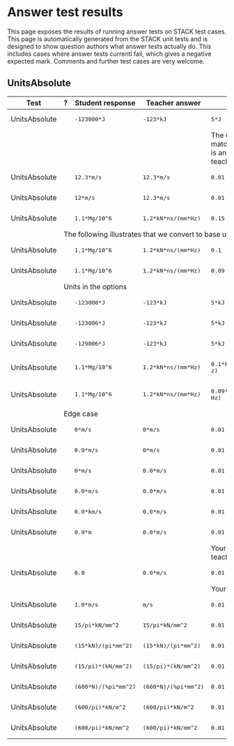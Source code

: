 # Answer test results

This page exposes the results of running answer tests on STACK test cases.  This page is automatically generated from the STACK unit tests and is designed to show question authors what answer tests actually do.  This includes cases where answer tests currentl fail, which gives a negative expected mark.  Comments and further test cases are very welcome.



<h2>UnitsAbsolute</h2><div class="no-overflow"><table class="flexible table table-striped table-hover generaltable generalbox stacktestsuite"><thead><tr><th class="header c0" scope="col">Test<div class="commands"></div></th><th class="header c1" scope="col">?<div class="commands"></div></th><th class="header c2" scope="col">Student response<div class="commands"></div></th><th class="header c3" scope="col">Teacher answer<div class="commands"></div></th><th class="header c4" scope="col">Opt<div class="commands"></div></th><th class="header c5" scope="col">Mark<div class="commands"></div></th><th class="header c6" scope="col">Answer note<div class="commands"></div></th>
</tr></thead><tbody>
<tr class="pass">
  <td class="cell c0">UnitsAbsolute</td>
  <td class="cell c1"><span style="color:green;"><i class="fa fa-check"></i></span></td>
  <td class="cell c2"><pre>-123000*J</pre></td>
  <td class="cell c3"><pre>-123*kJ</pre></td>
  <td class="cell c4"><pre>5*J</pre></td>
  <td class="cell c5">0</td>
  <td class="cell c6">ATUnits_SO_wrong_units.</td>
</tr>
<tr class="pass">
  <td class="cell c0"><td colspan="2"></td></td>
  <td class="cell c1"><td colspan="4">The units specified for the numerical tolerance must match the units used for the teacher's answer. This is an internal error with the test. Please ask your teacher about this.</td></td>
</tr>
<tr class="pass">
  <td class="cell c0">UnitsAbsolute</td>
  <td class="cell c1"><span style="color:green;"><i class="fa fa-check"></i></span></td>
  <td class="cell c2"><pre>12.3*m/s</pre></td>
  <td class="cell c3"><pre>12.3*m/s</pre></td>
  <td class="cell c4"><pre>0.01</pre></td>
  <td class="cell c5">1</td>
  <td class="cell c6">ATUnits_units_match.</td>
</tr>
<tr class="pass">
  <td class="cell c0">UnitsAbsolute</td>
  <td class="cell c1"><span style="color:green;"><i class="fa fa-check"></i></span></td>
  <td class="cell c2"><pre>12*m/s</pre></td>
  <td class="cell c3"><pre>12.3*m/s</pre></td>
  <td class="cell c4"><pre>0.01</pre></td>
  <td class="cell c5">0</td>
  <td class="cell c6">ATUnits_units_match.</td>
</tr>
<tr class="pass">
  <td class="cell c0">UnitsAbsolute</td>
  <td class="cell c1"><span style="color:green;"><i class="fa fa-check"></i></span></td>
  <td class="cell c2"><pre>1.1*Mg/10^6</pre></td>
  <td class="cell c3"><pre>1.2*kN*ns/(mm*Hz)</pre></td>
  <td class="cell c4"><pre>0.15</pre></td>
  <td class="cell c5">1</td>
  <td class="cell c6">ATUnits_compatible_units kg.</td>
</tr>
<tr class="notes">
  <td class="cell c0"><td colspan="6">The following illustrates that we convert to base units to compare.</td></td>
</tr>
<tr class="pass">
  <td class="cell c0">UnitsAbsolute</td>
  <td class="cell c1"><span style="color:green;"><i class="fa fa-check"></i></span></td>
  <td class="cell c2"><pre>1.1*Mg/10^6</pre></td>
  <td class="cell c3"><pre>1.2*kN*ns/(mm*Hz)</pre></td>
  <td class="cell c4"><pre>0.1</pre></td>
  <td class="cell c5">1</td>
  <td class="cell c6">ATUnits_compatible_units kg.</td>
</tr>
<tr class="pass">
  <td class="cell c0">UnitsAbsolute</td>
  <td class="cell c1"><span style="color:green;"><i class="fa fa-check"></i></span></td>
  <td class="cell c2"><pre>1.1*Mg/10^6</pre></td>
  <td class="cell c3"><pre>1.2*kN*ns/(mm*Hz)</pre></td>
  <td class="cell c4"><pre>0.09</pre></td>
  <td class="cell c5">0</td>
  <td class="cell c6">ATUnits_compatible_units kg.</td>
</tr>
<tr class="notes">
  <td class="cell c0"><td colspan="6">Units in the options</td></td>
</tr>
<tr class="pass">
  <td class="cell c0">UnitsAbsolute</td>
  <td class="cell c1"><span style="color:green;"><i class="fa fa-check"></i></span></td>
  <td class="cell c2"><pre>-123000*J</pre></td>
  <td class="cell c3"><pre>-123*kJ</pre></td>
  <td class="cell c4"><pre>5*kJ</pre></td>
  <td class="cell c5">1</td>
  <td class="cell c6">ATUnits_compatible_units (kg*m^2)/s^2.</td>
</tr>
<tr class="pass">
  <td class="cell c0">UnitsAbsolute</td>
  <td class="cell c1"><span style="color:green;"><i class="fa fa-check"></i></span></td>
  <td class="cell c2"><pre>-123006*J</pre></td>
  <td class="cell c3"><pre>-123*kJ</pre></td>
  <td class="cell c4"><pre>5*kJ</pre></td>
  <td class="cell c5">1</td>
  <td class="cell c6">ATUnits_compatible_units (kg*m^2)/s^2.</td>
</tr>
<tr class="pass">
  <td class="cell c0">UnitsAbsolute</td>
  <td class="cell c1"><span style="color:green;"><i class="fa fa-check"></i></span></td>
  <td class="cell c2"><pre>-129006*J</pre></td>
  <td class="cell c3"><pre>-123*kJ</pre></td>
  <td class="cell c4"><pre>5*kJ</pre></td>
  <td class="cell c5">0</td>
  <td class="cell c6">ATUnits_compatible_units (kg*m^2)/s^2.</td>
</tr>
<tr class="pass">
  <td class="cell c0">UnitsAbsolute</td>
  <td class="cell c1"><span style="color:green;"><i class="fa fa-check"></i></span></td>
  <td class="cell c2"><pre>1.1*Mg/10^6</pre></td>
  <td class="cell c3"><pre>1.2*kN*ns/(mm*Hz)</pre></td>
  <td class="cell c4"><pre>0.1*kN*ns/(mm*H
z)</pre></td>
  <td class="cell c5">1</td>
  <td class="cell c6">ATUnits_compatible_units kg.</td>
</tr>
<tr class="pass">
  <td class="cell c0">UnitsAbsolute</td>
  <td class="cell c1"><span style="color:green;"><i class="fa fa-check"></i></span></td>
  <td class="cell c2"><pre>1.1*Mg/10^6</pre></td>
  <td class="cell c3"><pre>1.2*kN*ns/(mm*Hz)</pre></td>
  <td class="cell c4"><pre>0.09*kN*ns/(mm*
Hz)</pre></td>
  <td class="cell c5">0</td>
  <td class="cell c6">ATUnits_compatible_units kg.</td>
</tr>
<tr class="notes">
  <td class="cell c0"><td colspan="6">Edge case</td></td>
</tr>
<tr class="pass">
  <td class="cell c0">UnitsAbsolute</td>
  <td class="cell c1"><span style="color:green;"><i class="fa fa-check"></i></span></td>
  <td class="cell c2"><pre>0*m/s</pre></td>
  <td class="cell c3"><pre>0*m/s</pre></td>
  <td class="cell c4"><pre>0.01</pre></td>
  <td class="cell c5">1</td>
  <td class="cell c6">ATUnits_units_match.</td>
</tr>
<tr class="pass">
  <td class="cell c0">UnitsAbsolute</td>
  <td class="cell c1"><span style="color:green;"><i class="fa fa-check"></i></span></td>
  <td class="cell c2"><pre>0.0*m/s</pre></td>
  <td class="cell c3"><pre>0*m/s</pre></td>
  <td class="cell c4"><pre>0.01</pre></td>
  <td class="cell c5">1</td>
  <td class="cell c6">ATUnits_units_match.</td>
</tr>
<tr class="pass">
  <td class="cell c0">UnitsAbsolute</td>
  <td class="cell c1"><span style="color:green;"><i class="fa fa-check"></i></span></td>
  <td class="cell c2"><pre>0*m/s</pre></td>
  <td class="cell c3"><pre>0.0*m/s</pre></td>
  <td class="cell c4"><pre>0.01</pre></td>
  <td class="cell c5">1</td>
  <td class="cell c6">ATUnits_units_match.</td>
</tr>
<tr class="pass">
  <td class="cell c0">UnitsAbsolute</td>
  <td class="cell c1"><span style="color:green;"><i class="fa fa-check"></i></span></td>
  <td class="cell c2"><pre>0.0*m/s</pre></td>
  <td class="cell c3"><pre>0.0*m/s</pre></td>
  <td class="cell c4"><pre>0.01</pre></td>
  <td class="cell c5">1</td>
  <td class="cell c6">ATUnits_units_match.</td>
</tr>
<tr class="pass">
  <td class="cell c0">UnitsAbsolute</td>
  <td class="cell c1"><span style="color:green;"><i class="fa fa-check"></i></span></td>
  <td class="cell c2"><pre>0.0*km/s</pre></td>
  <td class="cell c3"><pre>0.0*m/s</pre></td>
  <td class="cell c4"><pre>0.01</pre></td>
  <td class="cell c5">1</td>
  <td class="cell c6">ATUnits_compatible_units m/s.</td>
</tr>
<tr class="pass">
  <td class="cell c0">UnitsAbsolute</td>
  <td class="cell c1"><span style="color:green;"><i class="fa fa-check"></i></span></td>
  <td class="cell c2"><pre>0.0*m</pre></td>
  <td class="cell c3"><pre>0.0*m/s</pre></td>
  <td class="cell c4"><pre>0.01</pre></td>
  <td class="cell c5">0</td>
  <td class="cell c6">ATUnits_incompatible_units. ATUnits_correct_numerical.</td>
</tr>
<tr class="pass">
  <td class="cell c0"><td colspan="2"></td></td>
  <td class="cell c1"><td colspan="4">Your units are incompatible with those used by the teacher. Please check your units carefully.</td></td>
</tr>
<tr class="pass">
  <td class="cell c0">UnitsAbsolute</td>
  <td class="cell c1"><span style="color:green;"><i class="fa fa-check"></i></span></td>
  <td class="cell c2"><pre>0.0</pre></td>
  <td class="cell c3"><pre>0.0*m/s</pre></td>
  <td class="cell c4"><pre>0.01</pre></td>
  <td class="cell c5">0</td>
  <td class="cell c6">ATUnits_SA_no_units.</td>
</tr>
<tr class="pass">
  <td class="cell c0"><td colspan="2"></td></td>
  <td class="cell c1"><td colspan="4">Your answer must have units.</td></td>
</tr>
<tr class="pass">
  <td class="cell c0">UnitsAbsolute</td>
  <td class="cell c1"><span style="color:green;"><i class="fa fa-check"></i></span></td>
  <td class="cell c2"><pre>1.0*m/s</pre></td>
  <td class="cell c3"><pre>m/s</pre></td>
  <td class="cell c4"><pre>0.01</pre></td>
  <td class="cell c5">1</td>
  <td class="cell c6">ATUnits_units_match.</td>
</tr>
<tr class="pass">
  <td class="cell c0">UnitsAbsolute</td>
  <td class="cell c1"><span style="color:green;"><i class="fa fa-check"></i></span></td>
  <td class="cell c2"><pre>15/pi*kN/mm^2</pre></td>
  <td class="cell c3"><pre>15/pi*kN/mm^2</pre></td>
  <td class="cell c4"><pre>0.01</pre></td>
  <td class="cell c5">1</td>
  <td class="cell c6">ATUnits_units_match.</td>
</tr>
<tr class="pass">
  <td class="cell c0">UnitsAbsolute</td>
  <td class="cell c1"><span style="color:green;"><i class="fa fa-check"></i></span></td>
  <td class="cell c2"><pre>(15*kN)/(pi*mm^2)</pre></td>
  <td class="cell c3"><pre>(15*kN)/(pi*mm^2)</pre></td>
  <td class="cell c4"><pre>0.01</pre></td>
  <td class="cell c5">1</td>
  <td class="cell c6">ATUnits_units_match.</td>
</tr>
<tr class="pass">
  <td class="cell c0">UnitsAbsolute</td>
  <td class="cell c1"><span style="color:green;"><i class="fa fa-check"></i></span></td>
  <td class="cell c2"><pre>(15/pi)*(kN/mm^2)</pre></td>
  <td class="cell c3"><pre>(15/pi)*(kN/mm^2)</pre></td>
  <td class="cell c4"><pre>0.01</pre></td>
  <td class="cell c5">1</td>
  <td class="cell c6">ATUnits_units_match.</td>
</tr>
<tr class="pass">
  <td class="cell c0">UnitsAbsolute</td>
  <td class="cell c1"><span style="color:green;"><i class="fa fa-check"></i></span></td>
  <td class="cell c2"><pre>(600*N)/(%pi*mm^2)</pre></td>
  <td class="cell c3"><pre>(600*N)/(%pi*mm^2)</pre></td>
  <td class="cell c4"><pre>0.01</pre></td>
  <td class="cell c5">1</td>
  <td class="cell c6">ATUnits_units_match.</td>
</tr>
<tr class="pass">
  <td class="cell c0">UnitsAbsolute</td>
  <td class="cell c1"><span style="color:green;"><i class="fa fa-check"></i></span></td>
  <td class="cell c2"><pre>(600/pi)*kN/m^2</pre></td>
  <td class="cell c3"><pre>(600/pi)*kN/m^2</pre></td>
  <td class="cell c4"><pre>0.01</pre></td>
  <td class="cell c5">1</td>
  <td class="cell c6">ATUnits_units_match.</td>
</tr>
<tr class="pass">
  <td class="cell c0">UnitsAbsolute</td>
  <td class="cell c1"><span style="color:green;"><i class="fa fa-check"></i></span></td>
  <td class="cell c2"><pre>(600/pi)*kN/mm^2</pre></td>
  <td class="cell c3"><pre>(600/pi)*kN/mm^2</pre></td>
  <td class="cell c4"><pre>0.01</pre></td>
  <td class="cell c5">1</td>
  <td class="cell c6">ATUnits_units_match.</td>
</tr></tbody></table></div>